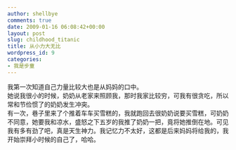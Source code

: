 ```yaml
---
author: shellbye
comments: true
date: 2009-01-16 06:08:42+00:00
layout: post
slug: childhood_titanic
title: 从小力大无比
wordpress_id: 9
categories:
- 我是步童
---
```


我第一次知道自己力量比较大也是从妈妈的口中。  
她说我很小的时候，奶奶从老家来照顾我，那时我家比较穷，可我有很贪吃，所以常和节俭惯了的奶奶发生冲突。  
有一次，巷子里来了个推着车车买雪糕的，我就跑回去很奶奶说要买雪糕，可奶奶不同意，她要我和凉水，盛怒之下五岁的我推了奶奶一把，竟将她推倒在地。可见我有多有劲了吧，真是天生神力。我记忆力不太好，这都是后来妈妈将给我的，我开始崇拜小时候的自己了，哈哈。  

